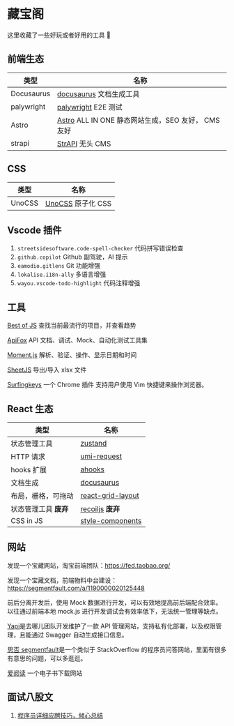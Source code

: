 # 藏宝阁

这里收藏了一些好玩或者好用的工具 🔧

## 前端生态

| 类型       | 名称                                                                                               |
| ---------- | -------------------------------------------------------------------------------------------------- |
| Docusaurus | [docusaurus](https://docusaurus.io/) 文档生成工具                                                  |
| palywright | [palywright](https://playwright.dev/) E2E 测试                                                     |
| Astro      | [Astro](https://github.com/storyblok/storyblok-astro) ALL IN ONE 静态网站生成，SEO 友好， CMS 友好 |
| strapi     | [StrAPI](https://strapi.io/) 无头 CMS                                                              |

## CSS

| 类型   | 名称                                     |
| ------ | ---------------------------------------- |
| UnoCSS | [UnoCSS](https://unocss.dev/) 原子化 CSS |

## Vscode 插件

1. `streetsidesoftware.code-spell-checker` 代码拼写错误检查
2. `github.copilot` Github 副驾驶，AI 提示
3. `eamodio.gitlens` Git 功能增强
4. `lokalise.i18n-ally` 多语言增强
5. `wayou.vscode-todo-highlight` 代码注释增强

## 工具

[Best of JS](https://bestofjs.org/) 查找当前最流行的项目，并查看趋势

[ApiFox](https://www.apifox.cn/) API 文档、调试、Mock、自动化测试工具集

[Moment.js](https://momentjs.com/) 解析、验证、操作、显示日期和时间

[SheetJS](https://sheetjs.com/) 导出/导入 xlsx 文件

[Surfingkeys](https://github.com/brookhong/Surfingkeys) 一个 Chrome 插件 支持用户使用 Vim 快捷键来操作浏览器。

## React 生态

| 类型                  | 名称                                                                        |
| --------------------- | --------------------------------------------------------------------------- |
| 状态管理工具          | [zustand](https://github.com/pmndrs/zustand)                                |
| HTTP 请求             | [umi-request](https://github.com/umijs/umi-request)                         |
| hooks 扩展            | [ahooks](https://ahooks.js.org/)                                            |
| 文档生成              | [docusaurus](https://docusaurus.io/)                                        |
| 布局，栅格，可拖动    | [react-grid-layout](https://github.com/react-grid-layout/react-grid-layout) |
| 状态管理工具 **废弃** | [recoiljs](https://recoiljs.org/zh-hans/) **废弃**                          |
| CSS in JS             | [style-components ](https://styled-components.com/)                         |

## 网站

发现一个宝藏网站，淘宝前端团队：https://fed.taobao.org/

发现一个宝藏文档，前端物料中台建设：https://segmentfault.com/a/1190000020125448

前后分离开发后，使用 Mock 数据进行开发，可以有效地提高前后端配合效率。以往通过前端本地 mock.js 进行开发调试会有效率低下，无法统一管理等缺点。

[Yapi](https://hellosean1025.github.io/yapi/)是去哪儿团队开发维护了一款 API 管理网站，支持私有化部署，以及权限管理，且能通过 Swagger 自动生成接口信息。

[思否 segmentfault](https://segmentfault.com/)是一个类似于 StackOverflow 的程序员问答网站，里面有很多有意思的问题，可以多逛逛。

[爱阅读](https://www.iyd.wang/) 一个电子书下载网站

## 面试八股文

1. [程序员详细应聘技巧，倾心总结](https://juejin.cn/post/7081259940270047246)
